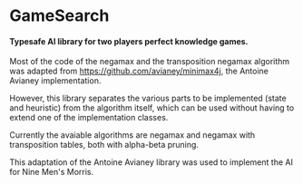 # GameSearch

#### Typesafe AI library for two players perfect knowledge games.

Most of the code of the negamax and the transposition negamax algorithm was adapted from https://github.com/avianey/minimax4j, the Antoine Avianey implementation.

However, this library separates the various parts to be implemented (state and heuristic) from the algorithm itself, which can be used without having to extend one of the implementation classes.

Currently the avaiable algorithms are negamax and negamax with transposition tables, both with alpha-beta pruning.

This adaptation of the Antoine Avianey library was used to implement the AI for Nine Men's Morris.
